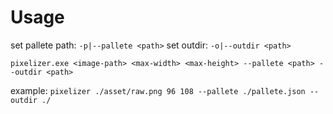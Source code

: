 # Usage
set pallete path: `-p|--pallete <path>`
set outdir: `-o|--outdir <path>`

`pixelizer.exe <image-path> <max-width> <max-height> --pallete <path> --outdir <path> `

example: 
`pixelizer ./asset/raw.png 96 108 --pallete ./pallete.json --outdir ./ `

